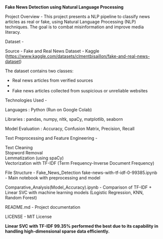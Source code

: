 **Fake News Detection using Natural Language Processing**

Project Overview - This project presents a NLP pipeline to classify news articles as real or fake, using Natural Language Processing (NLP) techniques. The goal is to combat misinformation and improve media literacy.

Dataset -

Source - Fake and Real News Dataset - Kaggle (https://www.kaggle.com/datasets/clmentbisaillon/fake-and-real-news-dataset)

The dataset contains two classes:

  - Real news articles from verified sources
  - 
  - Fake news articles collected from suspicious or unreliable websites

 Technologies Used -

Languages : Python (Run on Google Colab)

Libraries : pandas, numpy, nltk, spaCy, matplotlib, seaborn

Model Evaluation : Accuracy, Confusion Matrix, Precision, Recall

Text Preprocessing and Feature Engineering -

Text Cleaning  
Stopword Removal  
Lemmatization (using spaCy)  
Vectorization with TF-IDF (Term Frequency-Inverse Document Frequency)

File Structure -
Fake_News_Detection
fake-news-with-tf-idf-0-99385.ipynb           -  Main notebook with preprocessing and model

Comparative_Analysis(Model_Accuracy).ipynb    - Comparison of TF-IDF + Linear SVC with machine learning models (Logistic Regression, KNN, Random Forest) 

README.md                                     - Project documentation

LICENSE                                       - MIT License


**Linear SVC with TF-IDF 99.35% performed the best due to its capability in handling high-dimensional sparse data efficiently.**
